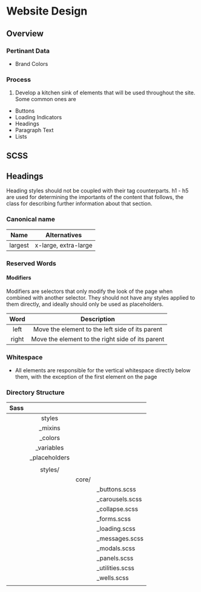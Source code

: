 # Website Design
## Overview
### Pertinant Data
- Brand Colors

### Process
1. Develop a kitchen sink of elements that will be used throughout the site. Some common ones are
  - Buttons
  - Loading Indicators
  - Headings
  - Paragraph Text
  - Lists

## SCSS

## Headings
Heading styles should not be coupled with their tag counterparts. h1 - h5 are used for determining the importants of the content that follows, the class for describing further information about that section. 

### Canonical name
| Name                 | Alternatives                                                |
|:--------------------:|:-----------------------------------------------------------:|
| largest              | x-large, extra-large                                        |

### Reserved Words

#### Modifiers
Modifiers are selectors that only modify the look of the page when combined with another selector. They should not have any styles applied to them directly, and ideally should only be used as placeholders. 

| Word     | Description                                             |
|:--------:|:-------------------------------------------------------:|
| left     | Move the element to the left side of its parent         |
| right    | Move the element to the right side of its parent        | 

### Whitespace
 - All elements are responsible for the vertical whitespace directly below them, with the exception 
   of the first element on the page

### Directory Structure

| Sass |             |       |                 |
|------|:-----------:|:-----:|:----------------|
|      | styles      |                         | 
|      | _mixins                               |
|      | _colors                               | 
|      | _variables                            | 
|      | _placeholders                         | 
|                                              |
|      | styles/     |       |                 |
|      |             | core/ |                 |
|      |             |       | _buttons.scss   |
|      |             |       | _carousels.scss |
|      |             |       | _collapse.scss  | 
|      |             |       | _forms.scss     |
|      |             |       | _loading.scss   |
|      |             |       | _messages.scss  |
|      |             |       | _modals.scss    |
|      |             |       | _panels.scss    |
|      |             |       | _utilities.scss |
|      |             |       | _wells.scss     |
|      |             |       |                 |  
